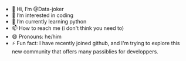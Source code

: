 - 👋 Hi, I’m @Data-joker
- 👀 I’m interested in coding
- 🌱 I’m currently learning python
- 📫 How to reach me (i don't think you need to)
- 😄 Pronouns: he/him
- ⚡ Fun fact: I have recently joined github, and I'm trying to explore this new community that offers many passiblies for developpers.

<!---
Data-joker/Data-joker is a ✨ special ✨ repository because its `README.md` (this file) appears on your GitHub profile.
You can click the Preview link to take a look at your changes.
--->

